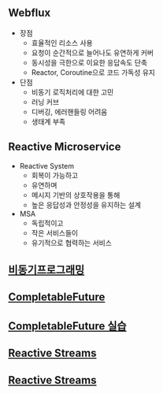 ## Webflux
- 장점
    - 효율적인 리소스 사용
    - 요청이 순간적으로 늘어나도 유연하게 커버
    - 동시성을 극한으로 이요한 응답속도 단축
    - Reactor, Coroutine으로 코드 가독성 유지
- 단점
    - 비동기 로직처리에 대한 고민
    - 러닝 커브
    - 디버깅, 에러핸들링 어려움
    - 생태계 부족

## Reactive Microservice
- Reactive System
    - 회복이 가능하고
    - 유연하며
    - 메시지 기반의 상호작용을 통해
    - 높은 응답성과 안정성을 유지하는 설계
- MSA
    - 독립적이고
    - 작은 서비스들이
    - 유기적으로 협력하는 서비스

## [비동기프로그래밍](https://github.com/kps990515/Webflux/tree/main/%EB%B9%84%EB%8F%99%EA%B8%B0%20%ED%94%84%EB%A1%9C%EA%B7%B8%EB%9E%98%EB%B0%8D)
## [CompletableFuture](https://github.com/kps990515/Webflux/tree/main/CompletableFuture)
## [CompletableFuture 실습](https://github.com/kps990515/Webflux/tree/main/CompletableFutureExercise)
## [Reactive Streams](https://github.com/kps990515/Webflux/tree/main/ReactiveStreams)
## [Reactive Streams](https://github.com/kps990515/Webflux/tree/main/ReactiveStreamsExercise)